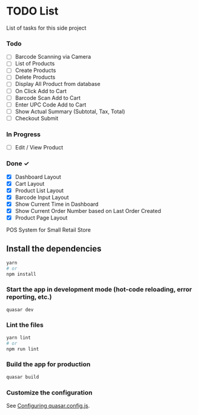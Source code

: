 # TODO List

List of tasks for this side project

### Todo

- [ ] Barcode Scanning via Camera
- [ ] List of Products
- [ ] Create Products
- [ ] Delete Products
- [ ] Display All Product from database
- [ ] On Click Add to Cart
- [ ] Barcode Scan Add to Cart
- [ ] Enter UPC Code Add to Cart
- [ ] Show Actual Summary (Subtotal, Tax, Total)
- [ ] Checkout Submit
### In Progress

- [ ] Edit / View Product

### Done ✓

- [x] Dashboard Layout
- [x] Cart Layout
- [x] Product List Layout
- [x] Barcode Input Layout
- [x] Show Current Time in Dashboard
- [x] Show Current Order Number based on Last Order Created
- [x] Product Page Layout

POS System for Small Retail Store

## Install the dependencies
```bash
yarn
# or
npm install
```

### Start the app in development mode (hot-code reloading, error reporting, etc.)
```bash
quasar dev
```


### Lint the files
```bash
yarn lint
# or
npm run lint
```



### Build the app for production
```bash
quasar build
```

### Customize the configuration
See [Configuring quasar.config.js](https://v2.quasar.dev/quasar-cli-vite/quasar-config-js).
